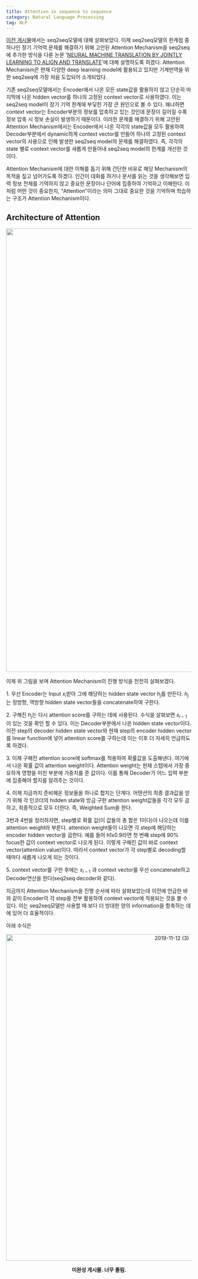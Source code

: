 ```yaml
---
title: Attention in sequence to sequence
category: Natural Language Processing
tag: NLP
---
```


[이전 게시물](https://finddme.github.io/natural%20language%20processing/2019/11/11/Seq2Seq/)에서는 seq2seq모델에 대해 살펴보았다. 이제 seq2seq모델의 한계점 중 하나인 장기 기억력 문제를 해결하기 위해 고안된 Attention Mechanism을 seq2seq에 추가한 방식을 다룬 논문 '[NEURAL MACHINE TRANSLATION BY JOINTLY LEARNING TO ALIGN AND TRANSLATE](https://arxiv.org/abs/1409.0473)'에 대해 설명하도록 하겠다. Attention Mechanism은 현재 다양한 deep learning model에 활용되고 있지만 기계번역을 위한 seq2seq에 가장 처음 도입되어 소개되었다. 

기존 seq2seq모델에서는 Encoder에서 나온 모든 state값을 활용하지 않고 단순히 마지막에 나온 hidden vector를 하나의 고정된 context vector로 사용하였다. 이는 seq2seq model이 장기 기억 한계에 부딪힌 가장 큰 원인으로 볼 수 있다. 왜냐하면 context vector는 Encoder부분의 정보를 압축하고 있는 것인데 문장이 길어질 수록 정보 압축 시 정보 손실이 발생하기 때문이다. 이러한 문제를 해결하기 위해 고안된 Attention Mechanism에서는 Encoder에서 나온 각각의 state값을 모두 활용하여 Decoder부분에서 dynamic하게 context vector를 만들어 하나의 고정된 context vector의 사용으로 인해 발생한 seq2seq model의 문제를 해결하였다. 즉, 각각의 state 별로 context vector를 새롭게 만들어내 seq2seq model의 한계를 개선한 것이다. 

Attention Mechanism에 대한 이해를 돕기 위해 간단한 비유로 해당 Mechanism의 목적을 짚고 넘어가도록 하겠다. 인간이 대화를 하거나 문서를 읽는 것을 생각해보면 입력 정보 전체를 기억하지 않고 중요한 문장이나 단어에 집중하여 기억하고 이해한다. 이 처럼 어떤 것이 중요한지, “Attention”이라는 의미 그대로 중요한 것을 기억하며 학습하는 구조가 Attention Mechanism이다. 

## Architecture of Attention

<center><img width="1200" alt="2019-11-12 (1)" src="https://user-images.githubusercontent.com/53667002/68604933-e04b9a00-04ee-11ea-8210-09872e86b178.png"></center>

이제 위 그림을 보며 Attention Mechanism의 진행 방식을 천천히 살펴보겠다.  

1\. 우선 Encoder는 Input $x_i$받아 그에 해당하는 hidden state vector $h_j$를 만든다. $h_j$는 정방향, 역방향 hidden state vector들을 concatenate하여 구한다.

2\. 구해진 $h_j$는 다시 attention score를 구하는 데에 사용된다. 수식을 살펴보면 $s_{i-1}$ 이 있는 것을 확인 할 수 있다. 이는 Decoder부분에서 나온 hidden state vector이다. 이전 step의 decoder hidden state vector와 현재 step의 encoder hidden vector를 linear function에 넣어 attention score를 구하는데 이는 이후 더 자세히 언급하도록 하겠다.

3\. 이제 구해진 attention score에 softmax를 적용하여 확률값을 도출해낸다. 여기에서 나온 확률 값이 attention weight이다. Attention weight는 현재 스텝에서 가장 중요하게 영향을 미친 부분에 가중치를 준 값이다. 이를 통해 Decoder가 어느 입력 부분에 집중해야 할지를 알려주는 것이다.

4\. 이제 지금까지 준비해온 정보들을 하나로 합치는 단계다. 어텐션의 최종 결과값을 얻기 위해 각 인코더의 hidden state와 방금 구한 attention weight값들을 각각 모두 곱하고, 최종적으로 모두 더한다. 즉, Weighted Sum을 한다. 

3번과 4번을 정리하자면, step별로 확률 값(이 값들의 총 합은 1이다)이 나오는데 이를 attention weight라 부른다. attention weight들이 나오면 각 step에 해당하는 encoder hidden vector을 곱한다. 예를 들어 h1x0.9라면 첫 번째 step에 90% focus한 값이 context vector로 나오게 된다. 이렇게 구해진 값이 바로 context vector(attention value)이다. 따라서 context vector가 각 step별로 decoding할 때마다 새롭게 나오게 되는 것이다.

5\. context vector를 구한 후에는 $s_{i−1}$  과 context vector를 우선 concatenate하고 Decoder연산을 한다(seq2seq decoder와 같다).

지금까지 Attention Mechanism을 진행 순서에 따라 살펴보았는데 이전에 언급한 바와 같이 Encoder의 각 step을 전부 활용하여 context vector에 적용되는 것을 볼 수 있다. 이는 seq2seq모델만 사용할 때 보다 더 방대한 양의 information을 함축하는 데에 있어 더 효율적이다. 

아래 수식은 

<center><img width="883" alt="2019-11-12 (3)" src="https://user-images.githubusercontent.com/53667002/68607454-fe67c900-04f3-11ea-8aa2-3a30ec087246.png"></center>

**<center>미완성 게시물. 너무 졸림.</center>**
